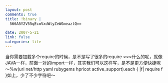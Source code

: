```yaml
--- 
layout: post
comments: true
title: !binary |
  566A5Y2V55qEcmVxdWlyZeWGmeazlQ==

date: 2007-5-21
link: false
categories: life
---
```

当你需要加载多个require的时候，是不是写了很多的require ×××什么的呢，就像JAVA一样，前面一对的import一样，其实我们可以这样写，是不是更方便快捷呢～%w(uri net/http yaml rubygems hpricot active_support).each { |f| require f }如上，少了不少字符吧～
